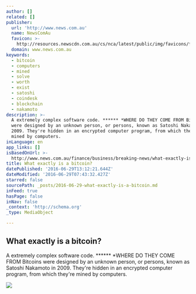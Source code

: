 ```yaml
---
author: []
related: []
publisher:
  url: 'http://www.news.com.au'
  name: NewsComAu
  favicon: >-
    http://resources.newscdn.com.au/cs/nca/latest/public/img/favicons/favicon.ico
  domain: www.news.com.au
keywords:
  - bitcoin
  - computers
  - mined
  - solve
  - worth
  - exist
  - satoshi
  - coindesk
  - blockchain
  - nakamoto
description: >-
  A extremely complex software code. ****** *WHERE DO THEY COME FROM Bitcoins
  were designed by an unknown person, or persons, known as Satoshi Nakamoto in
  2009. They're hidden in an encrypted computer program, from which they're
  mined by computers.
inLanguage: en
app_links: []
isBasedOnUrl: >-
  http://www.news.com.au/finance/business/breaking-news/what-exactly-is-a-bitcoin/news-story/5433a88ec30123568f79c395e0b067dd
title: What exactly is a bitcoin?
datePublished: '2016-06-29T13:12:21.644Z'
dateModified: '2016-06-29T07:43:32.427Z'
starred: false
sourcePath: _posts/2016-06-29-what-exactly-is-a-bitcoin.md
inFeed: true
hasPage: false
inNav: false
_context: 'http://schema.org'
_type: MediaObject

---
```

<article style=""><h1>What exactly is a bitcoin?</h1><p>A extremely complex software code. ****** *WHERE DO THEY COME FROM Bitcoins were designed by an unknown person, or persons, known as Satoshi Nakamoto in 2009. They're hidden in an encrypted computer program, from which they're mined by computers.</p><img src="http://resources.news.com.au/cs/newscomau/images/placeholders/story-thumb-large.jpg" /></article>